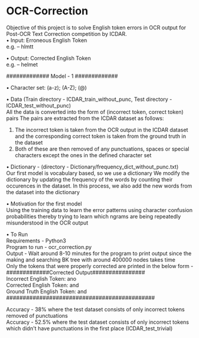 # OCR-Correction

Objective of this project is to solve English token errors in OCR output for Post-OCR Text Correction competition by ICDAR. </br>
•	Input: Erroneous English Token </br>
e.g. – hlmtt

•	Output: Corrected English Token </br>
e.g. – helmet

#############
Model - 1 
#############

•	Character set: (a-z); (A-Z); (@) </br>

•	Data (Train directory - ICDAR_train_without_punc, Test directory - ICDAR_test_without_punc) </br>
All the data is converted into the form of (incorrect token, correct token) pairs
The pairs are extracted from the ICDAR dataset as follows:
1. The incorrect token is taken from the OCR output in the ICDAR dataset and the corresponding correct token is taken from the ground truth in the dataset
2. Both of these are then removed of any punctuations, spaces or special characters except the ones in the defined character set

•	Dictionary - (directory - Dictionary/frequency_dict_without_punc.txt)</br>
Our first model is vocabulary based, so we use a dictionary
We modify the dictionary by updating the frequency of the words by counting their occurences in the dataset. In this process, we also add the new words from the 
dataset into the dictionary

•	Motivation for the first model </br>
Using the training data to learn the error patterns using character confusion probabilities thereby trying to learn which ngrams are being repeatedly misunderstood
in the OCR output

•	To Run </br>
Requirements - Python3 </br>
Program to run - ocr_correction.py </br>
Output - Wait around 8-10 minutes for the program to print output since the making and searching BK tree with around 400000 nodes takes time </br>
Only the tokens that were properly corrected are printed in the below form - </br>
#############Corrected Output################</br>
Incorrect English Token:  ano </br>
Corrected English Token:  and </br>
Ground Truth English Token:  and </br>
#############################################</br>

Accuracy - 38% where the test dataset consists of only incorrect tokens removed of punctuations </br>
Accuracy - 52.5% where the test dataset consists of only incorrect tokens which didn't have punctuations in the first place (ICDAR_test_trivial)
